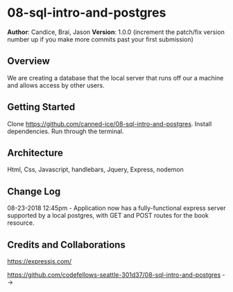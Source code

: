 # 08-sql-intro-and-postgres

**Author**: Candice, Brai, Jason
**Version**: 1.0.0 (increment the patch/fix version number up if you make more commits past your first submission)

## Overview
We are creating a database that the local server that runs off our a machine and allows access by other users.

## Getting Started
 
 Clone https://github.com/canned-ice/08-sql-intro-and-postgres. Install dependencies. Run through the terminal. 

## Architecture

Html, Css, Javascript, handlebars, Jquery, Express, nodemon

## Change Log

08-23-2018 12:45pm - Application now has a fully-functional express server supported by a local postgres, with GET and POST routes for the book resource.

## Credits and Collaborations

https://expressjs.com/

https://github.com/codefellows-seattle-301d37/08-sql-intro-and-postgres
-->